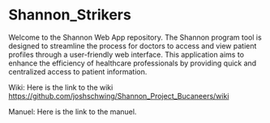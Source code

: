 # Shannon_Strikers

Welcome to the Shannon Web App repository. The Shannon program tool is designed to streamline the process for doctors to access and view patient profiles through a user-friendly web interface. This application aims to enhance the efficiency of healthcare professionals by providing quick and centralized access to patient information.

Wiki:
Here is the link to the wiki
https://github.com/joshschwing/Shannon_Project_Bucaneers/wiki



Manuel:
Here is the link to the manuel. 

